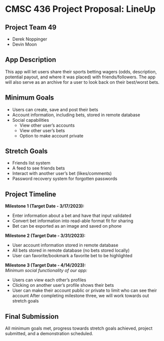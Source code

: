 # CMSC 436 Project Proposal: LineUp  
## Project Team 49
* Derek Noppinger
* Devin Moon


## App Description
This app will let users share their sports betting wagers (odds, description, potential payout, and where it was placed) with friends/followers. The app will also serve as an archive for a user to look back on their best/worst bets.


## Minimum Goals
* Users can create, save and post their bets
* Account information, including bets, stored in remote database
* Social capabilities
   * View other user’s accounts
   * View other user’s bets
   * Option to make account private


## Stretch Goals
* Friends list system
* A feed to see friends bets
* Interact with another user’s bet (likes/comments)
* Password recovery system for forgotten passwords


## Project Timeline
**Milestone 1 (Target Date - 3/17/2023):**
* Enter information about a bet and have that input validated
* Convert bet information into read-able format fit for sharing
* Bet can be exported as an image and saved on phone


**Milestone 2 (Target Date - 3/31/2023):**
* User account information stored in remote database
* All bets stored in remote database (no bets stored locally)
* User can favorite/bookmark a favorite bet to be highlighted


**Milestone 3 (Target Date - 4/14/2023):**
<br><em>Minimum social functionality of our app:</em>
* Users can view each other’s profiles
* Clicking on another user’s profile shows their bets
* User can make their account public or private to limit who can see their account
After completing milestone three, we will work towards out stretch goals


## Final Submission
All minimum goals met, progress towards stretch goals achieved, project submitted, and a demonstration scheduled.
